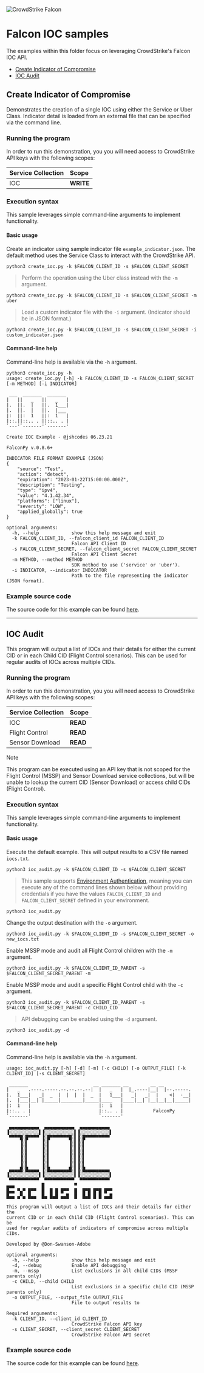 ![CrowdStrike Falcon](https://raw.githubusercontent.com/CrowdStrike/falconpy/main/docs/asset/cs-logo.png)

# Falcon IOC samples
The examples within this folder focus on leveraging CrowdStrike's Falcon IOC API.

- [Create Indicator of Compromise](#create-indicator-of-compromise)
- [IOC Audit](#ioc-audit)

## Create Indicator of Compromise
Demonstrates the creation of a single IOC using either the Service or Uber Class. 
Indicator detail is loaded from an external file that can be specified via the command line.

### Running the program
In order to run this demonstration, you you will need access to CrowdStrike API keys with the following scopes:

| Service Collection | Scope |
| :---- | :---- |
| IOC | __WRITE__ |

### Execution syntax
This sample leverages simple command-line arguments to implement functionality.

#### Basic usage
Create an indicator using sample indicator file `example_indicator.json`. The default method uses the Service Class to interact with the CrowdStrike API.

```shell
python3 create_ioc.py -k $FALCON_CLIENT_ID -s $FALCON_CLIENT_SECRET
```

> Perform the operation using the Uber class instead with the `-m` argument.

```shell
python3 create_ioc.py -k $FALCON_CLIENT_ID -s $FALCON_CLIENT_SECRET -m uber
```

> Load a custom indicator file with the `-i` argument. (Indicator should be in JSON format.)

```shell
python3 create_ioc.py -k $FALCON_CLIENT_ID -s $FALCON_CLIENT_SECRET -i custom_indicator.json
```

#### Command-line help
Command-line help is available via the `-h` argument.

```shell
python3 create_ioc.py -h
usage: create_ioc.py [-h] -k FALCON_CLIENT_ID -s FALCON_CLIENT_SECRET [-m METHOD] [-i INDICATOR]

 ___  _______  _______
|   ||   _   ||   _   |
|.  ||.  |   ||.  1___|
|.  ||.  |   ||.  |___
|:  ||:  1   ||:  1   |
|::.||::.. . ||::.. . |
`---'`-------'`-------'

Create IOC Example - @jshcodes 06.23.21

FalconPy v.0.8.6+

INDICATOR FILE FORMAT EXAMPLE (JSON)
{
    "source": "Test",
    "action": "detect",
    "expiration": "2023-01-22T15:00:00.000Z",
    "description": "Testing",
    "type": "ipv4",
    "value": "4.1.42.34",
    "platforms": ["linux"],
    "severity": "LOW",
    "applied_globally": true
}

optional arguments:
  -h, --help            show this help message and exit
  -k FALCON_CLIENT_ID, --falcon_client_id FALCON_CLIENT_ID
                        Falcon API Client ID
  -s FALCON_CLIENT_SECRET, --falcon_client_secret FALCON_CLIENT_SECRET
                        Falcon API Client Secret
  -m METHOD, --method METHOD
                        SDK method to use ('service' or 'uber').
  -i INDICATOR, --indicator INDICATOR
                        Path to the file representing the indicator (JSON format).
```

### Example source code
The source code for this example can be found [here](create_ioc.py).

---

## IOC Audit
This program will output a list of IOCs and their details for either the current CID or in each Child CID (Flight Control scenarios).
This can be used for regular audits of IOCs across multiple CIDs.

### Running the program
In order to run this demonstration, you you will need access to CrowdStrike API keys with the following scopes:

| Service Collection | Scope |
| :---- | :---- |
| IOC | __READ__ |
| Flight Control | __READ__ |
| Sensor Download | __READ__ |

> [!NOTE]
> This program can be executed using an API key that is not scoped for the Flight Control (MSSP) and Sensor Download service collections, but will be unable to lookup the current CID (Sensor Download) or access child CIDs (Flight Control).

### Execution syntax
This sample leverages simple command-line arguments to implement functionality.

#### Basic usage
Execute the default example. This will output results to a CSV file named `iocs.txt`.

```shell
python3 ioc_audit.py -k $FALCON_CLIENT_ID -s $FALCON_CLIENT_SECRET
```

> This sample supports [Environment Authentication](https://falconpy.io/Usage/Authenticating-to-the-API.html#environment-authentication), meaning you can execute any of the command lines shown below without providing credentials if you have the values `FALCON_CLIENT_ID` and `FALCON_CLIENT_SECRET` defined in your environment.

```shell
python3 ioc_audit.py
```

Change the output destination with the `-o` argument.

```shell
python3 ioc_audit.py -k $FALCON_CLIENT_ID -s $FALCON_CLIENT_SECRET -o new_iocs.txt
```

Enable MSSP mode and audit all Flight Control children with the `-m` argument.

```shell
python3 ioc_audit.py -k $FALCON_CLIENT_ID_PARENT -s $FALCON_CLIENT_SECRET_PARENT -m
```

Enable MSSP mode and audit a specific Flight Control child with the `-c` argument.

```shell
python3 ioc_audit.py -k $FALCON_CLIENT_ID_PARENT -s $FALCON_CLIENT_SECRET_PARENT -c CHILD_CID
```

> API debugging can be enabled using the `-d` argument.

```shell
python3 ioc_audit.py -d
```

#### Command-line help
Command-line help is available via the `-h` argument.

```shell
usage: ioc_audit.py [-h] [-d] [-m] [-c CHILD] [-o OUTPUT_FILE] [-k CLIENT_ID] [-s CLIENT_SECRET]

 _______                        __ _______ __        __ __
|   _   .----.-----.--.--.--.--|  |   _   |  |_.----|__|  |--.-----.
|.  1___|   _|  _  |  |  |  |  _  |   1___|   _|   _|  |    <|  -__|
|.  |___|__| |_____|________|_____|____   |____|__| |__|__|__|_____|
|:  1   |                         |:  1   |
|::.. . |                         |::.. . |           FalconPy
`-------'                         `-------'

 ▄▄▄▄▄▄▄▄▄▄▄  ▄▄▄▄▄▄▄▄▄▄▄  ▄▄▄▄▄▄▄▄▄▄▄
▐░░░░░░░░░░░▌▐░░░░░░░░░░░▌▐░░░░░░░░░░░▌
 ▀▀▀▀█░█▀▀▀▀ ▐░█▀▀▀▀▀▀▀█░▌▐░█▀▀▀▀▀▀▀▀▀
     ▐░▌     ▐░▌       ▐░▌▐░▌
     ▐░▌     ▐░▌       ▐░▌▐░▌
     ▐░▌     ▐░▌       ▐░▌▐░▌
     ▐░▌     ▐░▌       ▐░▌▐░▌
     ▐░▌     ▐░▌       ▐░▌▐░▌
 ▄▄▄▄█░█▄▄▄▄ ▐░█▄▄▄▄▄▄▄█░▌▐░█▄▄▄▄▄▄▄▄▄
▐░░░░░░░░░░░▌▐░░░░░░░░░░░▌▐░░░░░░░░░░░▌
 ▀▀▀▀▀▀▀▀▀▀▀  ▀▀▀▀▀▀▀▀▀▀▀  ▀▀▀▀▀▀▀▀▀▀▀
▄▄▄          █           ▀
█▄▄ ▀▄▀ █▀▀  █  █ █ █▀▀  █  █▀█ █▀█ █▀▀
█▄▄ ▄▀▄ █▄▄  █▄ █▄█ ▄▄█  █  █▄█ █ █ ▄▄█

This program will output a list of IOCs and their details for either the
current CID or in each Child CID (Flight Control scenarios). This can be
used for regular audits of indicators of compromise across multiple CIDs.

Developed by @Don-Swanson-Adobe

optional arguments:
  -h, --help            show this help message and exit
  -d, --debug           Enable API debugging
  -m, --mssp            List exclusions in all child CIDs (MSSP parents only)
  -c CHILD, --child CHILD
                        List exclusions in a specific child CID (MSSP parents only)
  -o OUTPUT_FILE, --output_file OUTPUT_FILE
                        File to output results to

Required arguments:
  -k CLIENT_ID, --client_id CLIENT_ID
                        CrowdStrike Falcon API key
  -s CLIENT_SECRET, --client_secret CLIENT_SECRET
                        CrowdStrike Falcon API secret
```

### Example source code
The source code for this example can be found [here](ioc_audit.py).